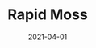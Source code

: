 ---
description: "Pattern%3A%20Rapid%20%7C%20Color%3A%20Moss%20%7C%20Width%3A%2054%u201D%20%7C%20Content%3A%20100%25%20Polyester%20%7C%20Abrasion%3A%2050%2C000%20Double%20Rubs%20-%20Wyzenbeek%20Method%20%7C%20Repeat%3A%20n/a%20%7C%20Finish%3A%20INCASE%20by%20CRYPTON%20%7C%20Flammability%3A%20NFPA%20260%2C%20UFAC%20Class%201%2C%20CAL%20117%20%7C%20Applications%3A%20Contract%20/%20Hospitality%2C%20Residential%20%7C%20"
tags: 
  - "Lark Fontaine"
  - "Rapid"
  - "Textiles"
image_primary: "img/Moss_f3ffd675-9770-4b1c-993b-905931f92117_large.jpg"
href: "https://www.larkfontaine.com/collections/textiles/products/rapid-moss"
designer: "Lark Fontaine"
title: "Rapid Moss"
category: "Textiles"
subtitle: ""
manufacturer: "Lark Fontaine"
slug: "/manufacturers/lark-fontaine/textiles/lark-fontaine-rapid-moss"
date: "2021-04-01"
---